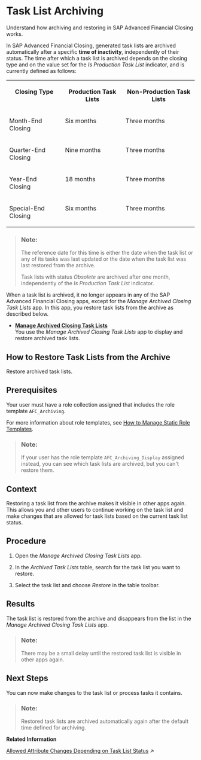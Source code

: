<!-- loio032bb8ec94fe4e8a9ff21c156d965060 -->

# Task List Archiving

Understand how archiving and restoring in SAP Advanced Financial Closing works.

In SAP Advanced Financial Closing, generated task lists are archived automatically after a specific **time of inactivity**, independently of their status. The time after which a task list is archived depends on the closing type and on the value set for the *Is Production Task List* indicator, and is currently defined as follows:




<table>
<tr>
<th valign="top">

Closing Type

</th>
<th valign="top">

Production Task Lists

</th>
<th valign="top">

Non-Production Task Lists

</th>
</tr>
<tr>
<td valign="top">

Month-End Closing

</td>
<td valign="top">

Six months

</td>
<td valign="top">

Three months

</td>
</tr>
<tr>
<td valign="top">

Quarter-End Closing

</td>
<td valign="top">

Nine months

</td>
<td valign="top">

Three months

</td>
</tr>
<tr>
<td valign="top">

Year-End Closing

</td>
<td valign="top">

18 months

</td>
<td valign="top">

Three months

</td>
</tr>
<tr>
<td valign="top">

Special-End Closing

</td>
<td valign="top">

Six months

</td>
<td valign="top">

Three months

</td>
</tr>
</table>

> ### Note:  
> The reference date for this time is either the date when the task list or any of its tasks was last updated or the date when the task list was last restored from the archive.
> 
> Task lists with status *Obsolete* are archived after one month, independently of the *Is Production Task List* indicator.

When a task list is archived, it no longer appears in any of the SAP Advanced Financial Closing apps, except for the *Manage Archived Closing Task Lists* app. In this app, you restore task lists from the archive as described below.

-   **[Manage Archived Closing Task Lists](manage-archived-closing-task-lists-9d9c629.md "You use the Manage Archived
                                                  Closing Task Lists
		app to display and restore archived task lists.")**  
You use the *Manage Archived Closing Task Lists* app to display and restore archived task lists.

<a name="task_mx3_j2r_gxb"/>

<!-- task\_mx3\_j2r\_gxb -->

## How to Restore Task Lists from the Archive

Restore archived task lists.



<a name="task_mx3_j2r_gxb__prereq_lg1_m2r_gxb"/>

## Prerequisites

Your user must have a role collection assigned that includes the role template `AFC_Archiving`.

For more information about role templates, see [How to Manage Static Role Templates](../User-Management/how-to-manage-static-role-templates-0cca34d.md).

> ### Note:  
> If your user has the role template `AFC_Archiving_Display` assigned instead, you can see which task lists are archived, but you can't restore them.



<a name="task_mx3_j2r_gxb__context_qqv_l2r_gxb"/>

## Context

Restoring a task list from the archive makes it visible in other apps again. This allows you and other users to continue working on the task list and make changes that are allowed for task lists based on the current task list status.



<a name="task_mx3_j2r_gxb__steps_w5f_m2r_gxb"/>

## Procedure

1.  Open the *Manage Archived Closing Task Lists* app.

2.  In the *Archived Task Lists* table, search for the task list you want to restore.

3.  Select the task list and choose *Restore* in the table toolbar.




<a name="task_mx3_j2r_gxb__result_zyk_m2r_gxb"/>

## Results

The task list is restored from the archive and disappears from the list in the *Manage Archived Closing Task Lists* app.

> ### Note:  
> There may be a small delay until the restored task list is visible in other apps again.



<a name="task_mx3_j2r_gxb__postreq_jsp_m2r_gxb"/>

## Next Steps

You can now make changes to the task list or process tasks it contains.

> ### Note:  
> Restored task lists are archived automatically again after the default time defined for archiving.

**Related Information**  


[Allowed Attribute Changes Depending on Task List Status](https://help.sap.com/viewer/b3f5b9cf1ab7498fad5b6f297013d65a/SHIP/en-US/21e491bf621d499fbeef037c2ee55742.html "See which attributes you can change in which app depending on the task list status.") :arrow_upper_right:

